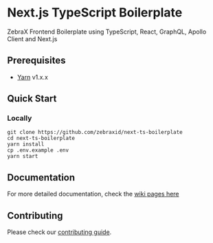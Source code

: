 # Next.js TypeScript Boilerplate

ZebraX Frontend Boilerplate using TypeScript, React, GraphQL, Apollo Client and Next.js

## Prerequisites

- [Yarn](https://yarnpkg.com/en/docs/install) v1.x.x

## Quick Start

### Locally

```
git clone https://github.com/zebraxid/next-ts-boilerplate
cd next-ts-boilerplate
yarn install
cp .env.example .env
yarn start
```

## Documentation

For more detailed documentation, check the [wiki pages here](https://github.com/zebraxid/next-ts-boilerplate/wiki)

## Contributing

Please check our [contributing guide](CONTRIBUTING.md).
